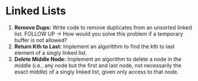 # Linked Lists

1. __Remove Dups:__ Write code to remove duplicates from an unsorted linked list. FOLLOW UP -> How would you solve this problem if a temporary buffer is not allowed?
2. __Return Kth to Last:__ Implement an algoritthm to find the kth to last element of a singly linked list.
3. __Delete Middle Node:__ Implement an algorithm to delete a node in the middle (i.e., any node but the first and last node, not necessarily the exact middle) of a singly linked list, given only access to that node.
